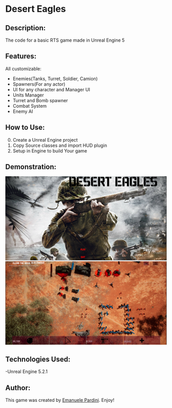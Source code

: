 # Desert Eagles

## Description:
The code for a basic RTS game made in Unreal Engine 5

## Features:
All customizable:

- Enemies(Tanks, Turret, Soldier, Camion)
- Spawners(For any actor)
- UI for any character and Manager UI
- Units Manager
- Turret and Bomb spawner
- Combat System
- Enemy AI
  
## How to Use:
0. Create a Unreal Engine project
1. Copy Source classes and import HUD plugin
2. Setup in Engine to build Your game

## Demonstration:
![DesertEagles 1](shot1.png)
![DesertEagles 2](shot2.png)


## Technologies Used:
-Unreal Engine 5.2.1

## Author:

This game was created by [Emanuele Pardini](http://emanuelepardini.altervista.org/).
Enjoy!
